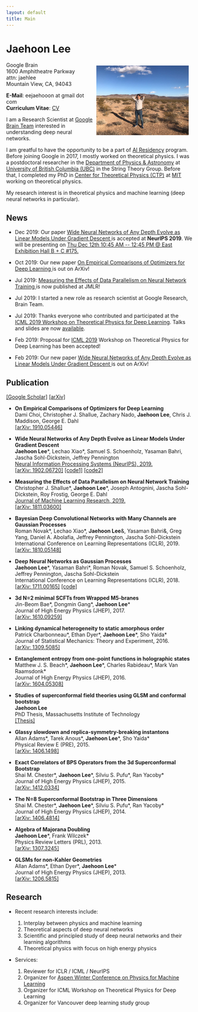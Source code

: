 ```yaml
---
layout: default
title: Main
---
```

# **Jaehoon Lee**

<img align="right" style="float:center;padding:10px;" width="250" src="/image/IMG_2635.JPG">

Google Brain  
1600 Amphitheatre Parkway  
attn: jaehlee  
Mountain View, CA, 94043  

**E-Mail**: eejaehooon at gmail dot com  
**Curriculum Vitae**: [CV](https://jaehlee.github.io/cv_Jaehoon_Lee.pdf)

I am a Research Scientist at [Google Brain Team](https://research.google.com/teams/brain/) interested in understanding deep neural networks. 

I am greatful to have the opportunity to be a part of [AI Residency](https://ai.google/research/join-us/ai-residency) program. 
Before joining Google in 2017, I mostly worked on theoretical physics. 
I was a postdoctoral researcher in the [Department of Physics & Astronomy](http://www.phas.ubc.ca/) at [University of British Columbia (UBC)](http://www.ubc.ca/) in the String Theory Group. 
Before that, I completed my PhD in [Center for Theoretical Physics (CTP)](http://ctp.lns.mit.edu/) at [MIT](http://web.mit.edu/) working on theoretical physics. 

My research interest is in theoretical physics and machine learning (deep neural networks in particular).  


## News

* Dec 2019: Our paper [Wide Neural Networks of Any Depth Evolve as Linear Models Under Gradient Descent
](https://arxiv.org/abs/1902.06720) is accepted at **NeurIPS 2019**. We will be presenting on [Thu Dec 12th 10:45 AM -- 12:45 PM @ East Exhibition Hall B + C #175.](https://nips.cc/Conferences/2019/Schedule?showEvent=13916)

* Oct 2019: Our new paper [On Empirical Comparisons of Optimizers for Deep Learning
](https://arxiv.org/abs/1910.05446) is out on ArXiv!  

* Jul 2019: [Measuring the Effects of Data Parallelism on Neural Network Training
](http://jmlr.org/papers/volume20/18-789/18-789.pdf) is now published at JMLR!

* Jul 2019: I started a new role as research scientist at Google Research, Brain Team.

* Jul 2019: Thanks everyone who contributed and participated at the [ICML 2019 Workshop on Theoretical Physics for Deep Learning](https://sites.google.com/view/icml2019phys4dl). Talks and slides are now [available](https://sites.google.com/view/icml2019phys4dl/schedule?authuser=0).

* Feb 2019: Proposal for [ICML 2019](https://icml.cc/) Workshop on Theoretical Physics for Deep Learning has been accepted! 

* Feb 2019: Our new paper [Wide Neural Networks of Any Depth Evolve as Linear Models Under Gradient Descent
](https://arxiv.org/abs/1902.06720) is out on ArXiv!  

## Publication

[[Google Scholar]](https://scholar.google.com/citations?user=d3YhiooAAAAJ&hl=en) [[arXiv]](https://arxiv.org/a/lee_j_7.html)  

* **On Empirical Comparisons of Optimizers for Deep Learning**  
Dami Choi, Christopher J. Shallue, Zachary Nado, **Jaehoon Lee**, Chris J. Maddison, George E. Dahl  
[[arXiv: 1910.05446]](https://arxiv.org/abs/1910.05446)

* **Wide Neural Networks of Any Depth Evolve as Linear Models Under Gradient Descent**  
**Jaehoon Lee**\*, Lechao Xiao\*, Samuel S. Schoenholz, Yasaman Bahri, Jascha Sohl-Dickstein, Jeffrey Pennington  
[Neural Information Processing Systems (NeurIPS), 2019.](https://papers.nips.cc/paper/9063-wide-neural-networks-of-any-depth-evolve-as-linear-models-under-gradient-descent)  
[[arXiv: 1902.06720]](https://arxiv.org/abs/1902.06720) [[code1]](https://colab.research.google.com/github/google/neural-tangents/blob/master/notebooks/function_space_linearization.ipynb) [[code2]](https://colab.research.google.com/github/google/neural-tangents/blob/master/notebooks/weight_space_linearization.ipynb)


* **Measuring the Effects of Data Parallelism on Neural Network Training**  
Christopher J. Shallue\*, **Jaehoon Lee**\*, Joseph Antognini, Jascha Sohl-Dickstein, Roy Frostig, George E. Dahl  
[Journal of Machine Learning Research, 2019.](http://jmlr.org/papers/volume20/18-789/18-789.pdf)  
[[arXiv: 1811.03600]](https://arxiv.org/abs/1811.03600)

* **Bayesian Deep Convolutional Networks with Many Channels are Gaussian Processes**  
Roman Novak\*, Lechao Xiao\*, **Jaehoon Lee**&, Yasaman Bahri&, Greg Yang, Daniel A. Abolafia, Jeffrey Pennington, Jascha Sohl-Dickstein  
International Conference on Learning Representations (ICLR), 2019.  
[[arXiv: 1810.05148]](https://arxiv.org/abs/1810.05148)


* **Deep Neural Networks as Gaussian Processes**  
**Jaehoon Lee**\*, Yasaman Bahri\*, Roman Novak, Samuel S. Schoenholz, Jeffrey Pennington, Jascha Sohl-Dickstein  
International Conference on Learning Representations (ICLR), 2018.  
[[arXiv: 1711.00165]](https://arxiv.org/abs/1711.00165) [[code]](https://github.com/brain-research/nngp)

* **3d N=2 minimal SCFTs from Wrapped M5-branes**  
Jin-Beom Bae\*, Dongmin Gang\*, **Jaehoon Lee**\*  
Journal of High Energy Physics (JHEP), 2017.  
[[arXiv: 1610.09259]](https://arxiv.org/abs/1610.09259)

* **Linking dynamical heterogeneity to static amorphous order**  
Patrick Charbonneau\*, Ethan Dyer\*, **Jaehoon Lee**\*, Sho Yaida\*  
Journal of Statistical Mechanics: Theory and Experiment, 2016.  
[[arXiv: 1309.5085]](https://arxiv.org/abs/1309.5085)

* **Entanglement entropy from one-point functions in holographic states**  
Matthew J. S. Beach\*, **Jaehoon Lee**\*, Charles Rabideau\*, Mark Van Raamsdonk\*  
Journal of High Energy Physics (JHEP), 2016.  
[[arXiv: 1604.05308]](https://arxiv.org/abs/1604.05308)

* **Studies of superconformal field theories using GLSM and conformal bootstrap**  
**Jaehoon Lee**  
PhD Thesis, Massachusetts Institute of Technology  
[[Thesis]](https://dspace.mit.edu/handle/1721.1/99308)

* **Glassy slowdown and replica-symmetry-breaking instantons**  
Allan Adams\*, Tarek Anous\*, **Jaehoon Lee**\*, Sho Yaida\*  
Physical Review E (PRE), 2015.  
[[arXiv: 1406.1498]](https://arxiv.org/abs/1406.1498)

* **Exact Correlators of BPS Operators from the 3d Superconformal Bootstrap**  
Shai M. Chester\*, **Jaehoon Lee**\*, Silviu S. Pufu\*, Ran Yacoby\*   
Journal of High Energy Physics (JHEP), 2015.  
[[arXiv: 1412.0334]](https://arxiv.org/abs/1412.0334)

* **The N=8 Superconformal Bootstrap in Three Dimensions**  
Shai M. Chester\*, **Jaehoon Lee**\*, Silviu S. Pufu\*, Ran Yacoby\*  
Journal of High Energy Physics (JHEP), 2014.  
[[arXiv: 1406.4814]](https://arxiv.org/abs/1406.4814)

* **Algebra of Majorana Doubling**  
**Jaehoon Lee**\*, Frank Wilczek\*  
Physics Review Letters (PRL), 2013.  
[[arXiv: 1307.3245]](https://arxiv.org/abs/1307.3245)

* **GLSMs for non-Kahler Geometries**  
Allan Adams\*, Ethan Dyer\*, **Jaehoon Lee**\*  
Journal of High Energy Physics (JHEP), 2013.  
[[arXiv: 1206.5815]](https://arxiv.org/abs/1206.5815)

## Research

* Recent research interests include:
  1. Interplay between physics and machine learning
  2. Theoretical aspects of deep neural networks
  3. Scientific and principled study of deep neural networks and their learning algorithms
  4. Theoretical physics with focus on high energy physics
  

* Services:
  1. Reviewer for ICLR / ICML / NeurIPS
  2. Organizer for [Aspen Winter Conference on Physics for Machine Learning](https://sites.google.com/corp/view/phys4ml/)
  3. Organizer for ICML Workshop on Theoretical Physics for Deep Learning
  4. Organizer for Vancouver deep learning study group
